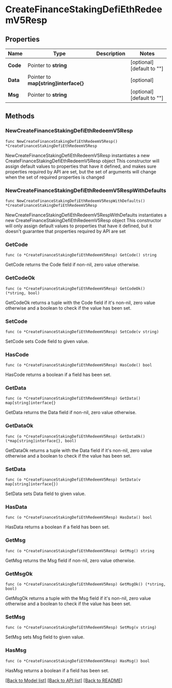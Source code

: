 # CreateFinanceStakingDefiEthRedeemV5Resp

## Properties

Name | Type | Description | Notes
------------ | ------------- | ------------- | -------------
**Code** | Pointer to **string** |  | [optional] [default to ""]
**Data** | Pointer to **map[string]interface{}** |  | [optional] 
**Msg** | Pointer to **string** |  | [optional] [default to ""]

## Methods

### NewCreateFinanceStakingDefiEthRedeemV5Resp

`func NewCreateFinanceStakingDefiEthRedeemV5Resp() *CreateFinanceStakingDefiEthRedeemV5Resp`

NewCreateFinanceStakingDefiEthRedeemV5Resp instantiates a new CreateFinanceStakingDefiEthRedeemV5Resp object
This constructor will assign default values to properties that have it defined,
and makes sure properties required by API are set, but the set of arguments
will change when the set of required properties is changed

### NewCreateFinanceStakingDefiEthRedeemV5RespWithDefaults

`func NewCreateFinanceStakingDefiEthRedeemV5RespWithDefaults() *CreateFinanceStakingDefiEthRedeemV5Resp`

NewCreateFinanceStakingDefiEthRedeemV5RespWithDefaults instantiates a new CreateFinanceStakingDefiEthRedeemV5Resp object
This constructor will only assign default values to properties that have it defined,
but it doesn't guarantee that properties required by API are set

### GetCode

`func (o *CreateFinanceStakingDefiEthRedeemV5Resp) GetCode() string`

GetCode returns the Code field if non-nil, zero value otherwise.

### GetCodeOk

`func (o *CreateFinanceStakingDefiEthRedeemV5Resp) GetCodeOk() (*string, bool)`

GetCodeOk returns a tuple with the Code field if it's non-nil, zero value otherwise
and a boolean to check if the value has been set.

### SetCode

`func (o *CreateFinanceStakingDefiEthRedeemV5Resp) SetCode(v string)`

SetCode sets Code field to given value.

### HasCode

`func (o *CreateFinanceStakingDefiEthRedeemV5Resp) HasCode() bool`

HasCode returns a boolean if a field has been set.

### GetData

`func (o *CreateFinanceStakingDefiEthRedeemV5Resp) GetData() map[string]interface{}`

GetData returns the Data field if non-nil, zero value otherwise.

### GetDataOk

`func (o *CreateFinanceStakingDefiEthRedeemV5Resp) GetDataOk() (*map[string]interface{}, bool)`

GetDataOk returns a tuple with the Data field if it's non-nil, zero value otherwise
and a boolean to check if the value has been set.

### SetData

`func (o *CreateFinanceStakingDefiEthRedeemV5Resp) SetData(v map[string]interface{})`

SetData sets Data field to given value.

### HasData

`func (o *CreateFinanceStakingDefiEthRedeemV5Resp) HasData() bool`

HasData returns a boolean if a field has been set.

### GetMsg

`func (o *CreateFinanceStakingDefiEthRedeemV5Resp) GetMsg() string`

GetMsg returns the Msg field if non-nil, zero value otherwise.

### GetMsgOk

`func (o *CreateFinanceStakingDefiEthRedeemV5Resp) GetMsgOk() (*string, bool)`

GetMsgOk returns a tuple with the Msg field if it's non-nil, zero value otherwise
and a boolean to check if the value has been set.

### SetMsg

`func (o *CreateFinanceStakingDefiEthRedeemV5Resp) SetMsg(v string)`

SetMsg sets Msg field to given value.

### HasMsg

`func (o *CreateFinanceStakingDefiEthRedeemV5Resp) HasMsg() bool`

HasMsg returns a boolean if a field has been set.


[[Back to Model list]](../README.md#documentation-for-models) [[Back to API list]](../README.md#documentation-for-api-endpoints) [[Back to README]](../README.md)


